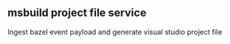 msbuild project file service
----------------------------

Ingest bazel event payload and generate visual studio project file
